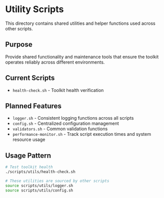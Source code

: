 # Utility Scripts

This directory contains shared utilities and helper functions used across other scripts.

## Purpose

Provide shared functionality and maintenance tools that ensure the toolkit operates reliably across different environments.

## Current Scripts

- `health-check.sh` - Toolkit health verification

## Planned Features

- `logger.sh` - Consistent logging functions across all scripts
- `config.sh` - Centralized configuration management
- `validators.sh` - Common validation functions
- `performance-monitor.sh` - Track script execution times and system resource usage

## Usage Pattern

```bash
# Test toolkit health
./scripts/utils/health-check.sh

# These utilities are sourced by other scripts
source scripts/utils/logger.sh
source scripts/utils/config.sh
```

